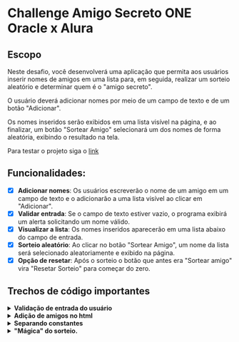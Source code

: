 # Challenge Amigo Secreto ONE Oracle x Alura 

## Escopo
Neste desafio, você desenvolverá uma aplicação que permita aos usuários inserir nomes de amigos em uma lista para, em seguida, realizar um sorteio aleatório e determinar quem é o "amigo secreto".

O usuário deverá adicionar nomes por meio de um campo de texto e de um botão "Adicionar".

Os nomes inseridos serão exibidos em uma lista visível na página, e ao finalizar, um botão "Sortear Amigo" selecionará um dos nomes de forma aleatória, exibindo o resultado na tela.

Para testar o projeto siga o [link](https://ruandavid.tech/projects/amigosecreto)

## Funcionalidades:

- [x] **Adicionar nomes**: Os usuários escreverão o nome de um amigo em um campo de texto e o adicionarão a uma lista visível ao clicar em "Adicionar".
- [x] **Validar entrada**: Se o campo de texto estiver vazio, o programa exibirá um alerta solicitando um nome válido.
- [x] **Visualizar a lista**: Os nomes inseridos aparecerão em uma lista abaixo do campo de entrada.
- [x] **Sorteio aleatório**: Ao clicar no botão "Sortear Amigo", um nome da lista será selecionado aleatoriamente e exibido na página.
- [x] **Opção de resetar**: Após o sorteio o botão que antes era "Sortear amigo" vira "Resetar Sorteio" para começar do zero.

## Trechos de código importantes

<details>
<summary><b>Validação de entrada do usuário</b></summary>

```js
function validarInput(input){
    if(badwords.includes(input.toLowerCase())){
        alert("Sem palavrão!");
        return false;
    } else if(arrayAmigos.includes(input)){
        getCampo(idInput).value = "";
        alert("Nome já incluído, adicione o sobrenome ou outro indentificador");
        return false;
    } else if(input.trim() == ""){
        getCampo(idInput).value = "";
        alert("Campo vazio, por favor preencha");
        return false;
    }

    return true;
}
```
</details>

<details>
<summary><b>Adição de amigos no html</b></summary>

```js
function adicionarNaLista(nome, listaId){
    let lista = getCampo(listaId);
    let elementoLista = document.createElement("li");
    elementoLista.appendChild(document.createTextNode(nome));
    lista.appendChild(elementoLista);
}
```
</details>

<details>
<summary><b>Separando constantes</b></summary>

```js
// Constantes do código
const idInput = "amigo";
const idlistaAmigos = "listaAmigos";
const idresultado = "resultado";
const idbotaoSorteio = "botaoSorteio"
const htmlBotaoReset = '<img src="assets/play_circle_outline.png" alt="Ícone para sortear"> Resetar Sorteio';
const htmlBotaoSorteio = '<img src="assets/play_circle_outline.png" alt="Ícone para sortear"> Sortear Amigo';
const badwords = ["censurado"]    
```
</details>

<details>
<summary><b>"Mágica" do sorteio.</b></summary>
Obs: -0 & +0 foram devido a refatoração de uma antiga constante

```js
function getRandom(max) {
    return Math.floor(Math.random() * ((max) - 0) + 0);
}
```
</details>
